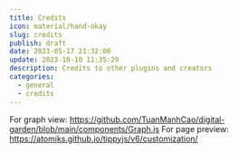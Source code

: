 ```yaml
---
title: Credits
icon: material/hand-okay
slug: credits
publish: draft
date: 2023-05-17 21:32:00
update: 2023-10-10 11:35:29
description: Credits to other plugins and creators
categories:
  - general
  - credits
---
```


For graph view: https://github.com/TuanManhCao/digital-garden/blob/main/components/Graph.js
For page preview: https://atomiks.github.io/tippyjs/v6/customization/
